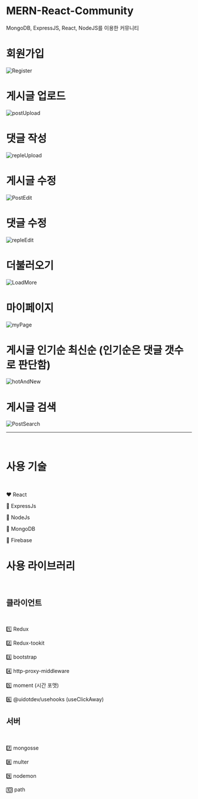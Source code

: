 # MERN-React-Community
 MongoDB, ExpressJS, React, NodeJS를 이용한 커뮤니티
<br>

# 회원가입
![Register](https://github.com/oridori2705/MERN-React-Community/assets/90139306/4c090810-cbb4-4082-9f23-3dcbf3742c12)
<br>

# 게시글 업로드
![postUpload](https://github.com/oridori2705/MERN-React-Community/assets/90139306/c4bff77a-7c3f-4dfb-a2a5-bf3ce74cd64b)
<br>

# 댓글 작성
![repleUpload](https://github.com/oridori2705/MERN-React-Community/assets/90139306/568d395b-6b8b-4e05-99d0-ae9fe6aff1e5)
<br>

# 게시글 수정
![PostEdit](https://github.com/oridori2705/MERN-React-Community/assets/90139306/58c7eb58-354d-47a1-8af1-5b40a82ebb1e)
<br>

# 댓글 수정
![repleEdit](https://github.com/oridori2705/MERN-React-Community/assets/90139306/9f66c384-eab9-460e-a927-e2648a11bdd1)
<br>

# 더불러오기
![LoadMore](https://github.com/oridori2705/MERN-React-Community/assets/90139306/81519773-12c7-415e-8631-99dc1624c493)
<br>

# 마이페이지
![myPage](https://github.com/oridori2705/MERN-React-Community/assets/90139306/864385b2-b3c7-4d6b-a462-e4760e018a6a)
<br>

# 게시글 인기순 최신순 (인기순은 댓글 갯수로 판단함)
![hotAndNew](https://github.com/oridori2705/MERN-React-Community/assets/90139306/b7429397-da3d-4671-b07f-df713b9f29b6)
<br>

# 게시글 검색
![PostSearch](https://github.com/oridori2705/MERN-React-Community/assets/90139306/64bde837-4c4a-49e2-8fe8-9d3eff452294)
<br>


---
<br>

# 사용 기술
<br>

❤ React
<br>

🧡 ExpressJs
<br>

💛 NodeJs
<br>

💚 MongoDB
<br>

💙 Firebase

# 사용 라이브러리
<br>

## 클라이언트
<br>

1️⃣ Redux
<br>

2️⃣ Redux-tookit
<br>

3️⃣ bootstrap
<br>

4️⃣ http-proxy-middleware
<br>

5️⃣ moment (시간 포맷)
<br>

6️⃣ @uidotdev/usehooks (useClickAway)
<br>


## 서버
<br>

7️⃣ mongosse
<br>

8️⃣ multer
<br>

9️⃣ nodemon
<br>

🔟 path
<br>

